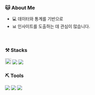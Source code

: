 ### 🐱 About Me
* 💻 데이터와 통계를 기반으로
* 📊 인사이트를 도출하는 데 관심이 많습니다.
<br>

### ⚒️ Stacks

<code><img height="20" src="https://img.shields.io/badge/Python-3766AB?style=flat-square&logo=Python&logoColor=white"></code>
<code><img src="https://img.shields.io/badge/MySQL-4479A1?style=flat-square&logo=MySQL&logoColor=white"></code>
<code><img src="https://img.shields.io/badge/TensorFlow-FF6F00?style=flat-square&logo=TensorFlow&logoColor=white"></code>
<br>

### ⛏️ Tools

<code><img src="https://img.shields.io/badge/Visual Studio Code-007ACC?style=flat-square&logo=Visual Studio Code&logoColor=white"/></code>
<code><img src="https://img.shields.io/badge/GitHub-181717?style=flat-square&logo=GitHub&logoColor=white"/></code>
<code><img src="https://img.shields.io/badge/Anaconda-44A833?style=flat-square&logo=Anaconda&logoColor=white"/></code>
